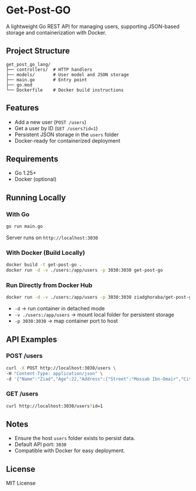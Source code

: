 # Get-Post-GO

A lightweight Go REST API for managing users, supporting JSON-based storage and containerization with Docker.

## Project Structure

```
get_post_go_lang/
├── controllers/  # HTTP handlers
├── models/       # User model and JSON storage
├── main.go       # Entry point
├── go.mod
└── Dockerfile    # Docker build instructions
```

## Features

* Add a new user (`POST /users`)
* Get a user by ID (`GET /users?id=1`)
* Persistent JSON storage in the `users` folder
* Docker-ready for containerized deployment

## Requirements

* Go 1.25+
* Docker (optional)

## Running Locally

### With Go

```bash
go run main.go
```

Server runs on `http://localhost:3030`

### With Docker (Build Locally)

```bash
docker build -t get-post-go .
docker run -d -v ./users:/app/users -p 3030:3030 get-post-go
```

### Run Directly from Docker Hub

```bash
docker run -d -v ./users:/app/users -p 3030:3030 ziadghoraba/get-post-go:latest
```

* `-d` → run container in detached mode
* `-v ./users:/app/users` → mount local folder for persistent storage
* `-p 3030:3030` → map container port to host

## API Examples

### POST /users

```bash
curl -X POST http://localhost:3030/users \
-H "Content-Type: application/json" \
-d '{"Name":"Ziad","Age":22,"Address":{"Street":"Mossab Ibn-Omair","City":"Cairo","Country":"Egypt"}}'
```

### GET /users

```bash
curl http://localhost:3030/users?id=1
```

## Notes

* Ensure the host `users` folder exists to persist data.
* Default API port: `3030`
* Compatible with Docker for easy deployment.

## License

MIT License
